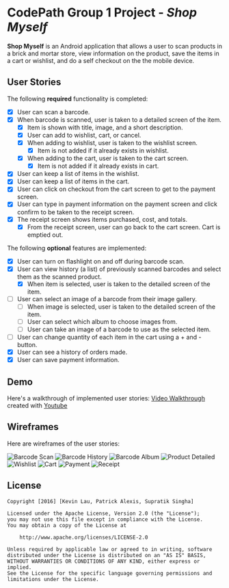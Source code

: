 # CodePath Group 1 Project - *Shop Myself*

**Shop Myself** is an Android application that allows a user to scan products in a brick and mortar store, view information on the product, save the items in a cart or wishlist, and do a self checkout on the the mobile device.

## User Stories

The following **required** functionality is completed:

* [X] User can scan a barcode.
* [x] When barcode is scanned, user is taken to a detailed screen of the item.
  * [x] Item is shown with title, image, and a short description.
  * [x] User can add to wishlist, cart, or cancel.
  * [x] When adding to wishlist, user is taken to the wishlist screen.
    * [x] Item is not added if it already exists in wishlist.
  * [x] When adding to the cart, user is taken to the cart screen.
    * [x] Item is not added if it already exists in cart.
* [x] User can keep a list of items in the wishlist.
* [x] User can keep a list of items in the cart.
* [x] User can click on checkout from the cart screen to get to the payment screen.
* [x] User can type in payment information on the payment screen and click confirm to be taken to the receipt screen.
* [x] The receipt screen shows items purchased, cost, and totals.
  * [x] From the receipt screen, user can go back to the cart screen. Cart is emptied out.

The following **optional** features are implemented:

* [x] User can turn on flashlight on and off during barcode scan.
* [x] User can view history (a list) of previously scanned barcodes and select them as the scanned product.
  * [x] When item is selected, user is taken to the detailed screen of the item.
* [ ] User can select an image of a barcode from their image gallery.
  * [ ] When image is selected, user is taken to the detailed screen of the item.
  * [ ] User can select which album to choose images from.
  * [ ] User can take an image of a barcode to use as the selected item.
* [ ] User can change quantity of each item in the cart using a + and - button.
* [x] User can see a history of orders made.
* [x] User can save payment information.

## Demo

Here's a walkthrough of implemented user stories:
[Video Walkthrough](https://www.youtube.com/watch?v=GLBM-0IERUw) created with [Youtube](https://www.youtube.com/watch?v=GLBM-0IERUw)

## Wireframes

Here are wireframes of the user stories:

<img src='http://i.imgur.com/NYDmK6x.jpg' title='Barcode Scan' width='' alt='Barcode Scan' />
<img src='http://i.imgur.com/uUQHZzy.jpg' title='Barcode History' width='' alt='Barcode History' />
<img src='http://i.imgur.com/VIYsLvx.jpg' title='Barcode Album' width='' alt='Barcode Album' />
<img src='http://i.imgur.com/jIec0mZ.jpg' title='Product Detailed' width='' alt='Product Detailed' />
<img src='http://i.imgur.com/AvmcUDQ.jpg' title='Wishlist' width='' alt='Wishlist' />
<img src='http://i.imgur.com/mya2qBQ.jpg' title='Cart' width='' alt='Cart' />
<img src='http://i.imgur.com/Yv0LmF4.jpg' title='Payment' width='' alt='Payment' />
<img src='http://i.imgur.com/v3K7dU5.jpg' title='Receipt' width='' alt='Receipt' />



## License

    Copyright [2016] [Kevin Lau, Patrick Alexis, Supratik Singha]

    Licensed under the Apache License, Version 2.0 (the "License");
    you may not use this file except in compliance with the License.
    You may obtain a copy of the License at

        http://www.apache.org/licenses/LICENSE-2.0

    Unless required by applicable law or agreed to in writing, software
    distributed under the License is distributed on an "AS IS" BASIS,
    WITHOUT WARRANTIES OR CONDITIONS OF ANY KIND, either express or implied.
    See the License for the specific language governing permissions and
    limitations under the License.
